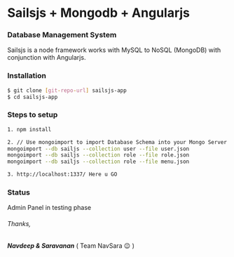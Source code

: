 # Sailsjs + Mongodb + Angularjs 

### Database Management System

Sailsjs is a node framework works with MySQL to NoSQL (MongoDB) with conjunction with Angularjs. 

### Installation
```sh
$ git clone [git-repo-url] sailsjs-app
$ cd sailsjs-app
```

### Steps to setup
```sh
1. npm install

2. // Use mongoimport to import Database Schema into your Mongo Server 
mongoimport --db sailjs --collection user --file user.json
mongoimport --db sailjs --collection role --file role.json
mongoimport --db sailjs --collection role --file menu.json

3. http://localhost:1337/ Here u GO
```

### Status
Admin Panel in testing phase

###### Thanks, ######
__*Navdeep & Saravanan*__
( Team NavSara :wink: )
